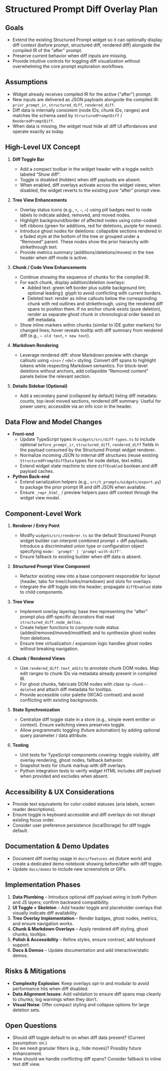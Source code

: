 # Structured Prompt Diff Overlay Plan

## Goals
- Extend the existing Structured Prompt widget so it can optionally display diff context (before prompt, structured diff, rendered diff) alongside the compiled IR of the "after" prompt.
- Preserve current behavior when diff inputs are missing.
- Provide intuitive controls for toggling diff visualization without overwhelming the core prompt exploration workflows.

## Assumptions
- Widget already receives compiled IR for the active ("after") prompt.
- New inputs are delivered as JSON payloads alongside the compiled IR: `prior_prompt_ir`, `structured_diff`, `rendered_diff`.
- Diff data is internally consistent (node IDs, chunk IDs, ranges) and matches the schema used by `StructuredPromptDiff` / `RenderedPromptDiff`.
- When data is missing, the widget must hide all diff UI affordances and operate exactly as today.

## High-Level UX Concept
1. **Diff Toggle Bar**
   - Add a compact toolbar in the widget header with a toggle switch labeled “Show diff”.
   - Toggle is disabled (hidden) when diff payloads are absent.
   - When enabled, diff overlays activate across the widget views; when disabled, the widget reverts to the existing pure “after” prompt view.

2. **Tree View Enhancements**
   - Overlay status icons (e.g., `+`, `−`, `↷`) using pill badges next to node labels to indicate added, removed, and moved nodes.
   - Highlight background/border of affected nodes using color-coded left ribbons (green for additions, red for deletions, purple for moves).
   - Introduce ghost nodes for deletions: collapsible sections rendered in a faded style at the bottom of the tree or grouped under a “Removed” parent. These nodes show the prior hierarchy with strikethrough text.
   - Provide metrics summary (additions/deletions/moves) in the tree header when diff mode is active.

3. **Chunk / Code View Enhancements**
   - Continue showing the sequence of chunks for the compiled IR.
   - For each chunk, display addition/deletion overlays:
     - Added text: green left border plus subtle background tint; optional leading `▎` glyph to avoid conflicting with current borders.
     - Deleted text: render as inline callouts below the corresponding chunk with red outlines and strikethrough, using the rendered diff spans to position them. If no anchor chunk exists (pure deletion), render as separate ghost chunk in chronological order based on diff metadata.
   - Show inline markers within chunks (similar to IDE gutter markers) for changed lines; hover reveals tooltip with diff summary from rendered diff (e.g., `− old text`, `+ new text`).

4. **Markdown Rendering**
   - Leverage rendered diff: show Markdown preview with change callouts using `<ins>` / `<del>` styling. Convert diff spans to highlight tokens while respecting Markdown semantics. For block-level deletions without anchors, add collapsible “Removed content” panels below the relevant section.

5. **Details Sidebar (Optional)**
   - Add a secondary panel (collapsed by default) listing diff metadata: counts, top-level moved sections, rendered diff summary. Useful for power users; accessible via an info icon in the header.

## Data Flow and Model Changes
- **Front-end**
  - Update TypeScript types in `widgets/src/diff-types.ts` to include optional `before_prompt_ir`, `structured_diff`, `rendered_diff` fields in the payload consumed by the Structured Prompt widget renderer.
  - Normalize incoming JSON to internal diff structures (reuse existing `StructuredPromptDiffData` types for node deltas, text edits).
  - Extend widget state machine to store `diffEnabled` boolean and diff payload caches.
- **Python Back-end**
  - Extend serialization helpers (e.g., `src/t_prompts/widgets/export.py`) to package the prior prompt IR and diff JSON when available.
  - Ensure `_repr_html_` / preview helpers pass diff context through the widget view model.

## Component-Level Work
1. **Renderer / Entry Point**
   - Modify `widgets/src/renderer.ts` so the default Structured Prompt widget builder can interpret combined prompt + diff payloads. Introduce a discriminated union type or configuration object specifying `mode: 'prompt' | 'prompt-with-diff'`.
   - Ensure fallback to existing builder when diff data is absent.

2. **Structured Prompt View Component**
   - Refactor existing view into a base component responsible for layout (header, tabs for tree/chunks/markdown) and slots for overlays.
   - Integrate the diff toggle into the header; propagate `diffEnabled` state to child components.

3. **Tree View**
   - Implement overlay layering: base tree representing the “after” prompt plus diff-specific decorators that read `structured_diff.node_deltas`.
   - Create helper functions to compute node status (added/removed/moved/modified) and to synthesize ghost nodes from deletions.
   - Ensure tree virtualization / expansion logic handles ghost nodes without breaking navigation.

4. **Chunk / Rendered Views**
   - Use `rendered_diff.text_edits` to annotate chunk DOM nodes. Map edit ranges to chunk IDs via metadata already present in compiled IR.
   - For ghost chunks, fabricate DOM nodes with class `tp-chunk--deleted` and attach diff metadata for tooltips.
   - Provide accessible color palette (WCAG contrast) and avoid conflicting with existing backgrounds.

5. **State Synchronization**
   - Centralize diff toggle state in a store (e.g., simple event emitter or context). Ensure switching views preserves toggle.
   - Allow programmatic toggling (future automation) by adding optional query parameter / data attribute.

6. **Testing**
   - Unit tests for TypeScript components covering: toggle visibility, diff overlay rendering, ghost nodes, fallback behavior.
   - Snapshot tests for chunk markup with diff overlays.
   - Python integration tests to verify widget HTML includes diff payload when provided and excludes when absent.

## Accessibility & UX Considerations
- Provide text equivalents for color-coded statuses (aria labels, screen reader descriptions).
- Ensure toggle is keyboard accessible and diff overlays do not disrupt existing focus order.
- Consider user preference persistence (localStorage) for diff toggle default.

## Documentation & Demo Updates
- Document diff overlay usage in `docs/features.md` (future work) and create a dedicated demo notebook showing before/after with diff toggle.
- Update `docs/demos` to include new screenshots or GIFs.

## Implementation Phases
1. **Data Plumbing** – Introduce optional diff payload wiring in both Python and JS layers; confirm backward compatibility.
2. **UI Toggle + Skeleton** – Add header toggle and placeholder overlays that visually indicate diff availability.
3. **Tree Overlay Implementation** – Render badges, ghost nodes, metrics, and ensure navigation works.
4. **Chunk & Markdown Overlays** – Apply rendered diff styling, ghost chunks, tooltips.
5. **Polish & Accessibility** – Refine styles, ensure contrast, add keyboard support.
6. **Docs & Demos** – Update documentation and add interactive/static demos.

## Risks & Mitigations
- **Complexity Explosion**: Keep overlays opt-in and modular to avoid performance hits when diff disabled.
- **Data Alignment Issues**: Add validation to ensure diff spans map cleanly to chunks; log warnings when they don’t.
- **Visual Noise**: Offer compact styling and collapse options for large deletion sets.

## Open Questions
- Should diff toggle default to on when diff data present? (Current assumption: on.)
- Do we need granular filters (e.g., hide moves)? Possibly future enhancement.
- How should we handle conflicting diff spans? Consider fallback to inline text diff view.
